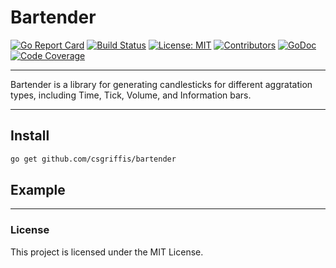 # Bartender

[![Go Report Card](https://goreportcard.com/badge/github.com/csgriffis/bartender)](https://goreportcard.com/report/github.com/csgriffis/bartender)
[![Build Status](https://github.com/csgriffis/bartender/actions/workflows/go.yml/badge.svg)](https://github.com/csgriffis/bartender/actions/workflows/go.yml)
[![License: MIT](https://img.shields.io/badge/License-MIT-blue.svg)](./LICENSE)
[![Contributors](https://img.shields.io/github/contributors/csgriffis/bartender)](https://github.com/csgriffis/bartender/graphs/contributors)
[![GoDoc](https://pkg.go.dev/badge/github.com/csgriffis/bartender.svg)](https://pkg.go.dev/github.com/csgriffis/bartender)
[![Code Coverage](https://img.shields.io/codecov/c/github/csgriffis/bartender)](https://codecov.io/gh/csgriffis/bartender)

---

Bartender is a library for generating candlesticks for different aggratation types, including Time, Tick, Volume, and Information bars.

---

## Install

```bash
go get github.com/csgriffis/bartender
```

## Example


---

### License

This project is licensed under the MIT License.
